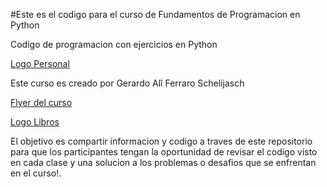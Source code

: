 #Este es el codigo para el curso de Fundamentos de Programacion en Python

Codigo de programacion con ejercicios en Python

[Logo Personal](recursos/me.jpg)

Este curso es creado por Gerardo Alî Ferraro Schelijasch

[Flyer del curso](recursos/curso.png)

[Logo Libros](recursos/libros.png)

El objetivo es compartir informacion y codigo a traves de este repositorio para que los participantes tengan la oportunidad de revisar el codigo visto en cada clase y una solucion a los problemas o desafios que se enfrentan en el curso!.


